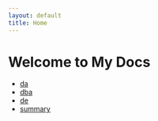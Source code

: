 ```yaml
---
layout: default
title: Home
---
```

# Welcome to My Docs
- [da](./da)
- [dba](./dba)
- [de](./de)
- [summary](./summary.md)